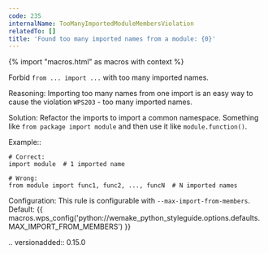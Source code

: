```yaml
---
code: 235
internalName: TooManyImportedModuleMembersViolation
relatedTo: []
title: 'Found too many imported names from a module: {0}'
---
```


{% import "macros.html" as macros with context %}

Forbid `from ... import ...` with too many imported names.

Reasoning: Importing too many names from one import is an easy way to
cause the violation `WPS203` - too many imported names.

Solution: Refactor the imports to import a common namespace. Something
like `from package import module` and then use it like
`module.function()`.

Example::

    # Correct:
    import module  # 1 imported name
    
    # Wrong:
    from module import func1, func2, ..., funcN  # N imported names

Configuration: This rule is configurable with
`--max-import-from-members`. Default:
{{ macros.wps_config('python://wemake_python_styleguide.options.defaults.MAX_IMPORT_FROM_MEMBERS') }}

.. versionadded:: 0.15.0
